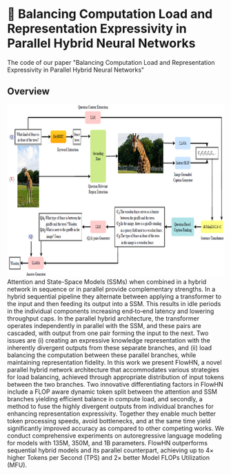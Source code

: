 # 🚀 Balancing Computation Load and Representation Expressivity in Parallel Hybrid Neural Networks

 The code of our paper "Balancing Computation Load and Representation Expressivity in Parallel Hybrid Neural Networks"


## Overview
<img src="./Imgs/architecture.png" alt="drawing" width="800" height="400"/>
Attention and State-Space Models (SSMs) when combined in a hybrid network in sequence or in parallel provide complementary strengths. In a hybrid sequential pipeline they alternate between applying a transformer to the input and then feeding its output into a SSM. This results in idle periods in the individual components increasing end‐to‐end latency and lowering throughput caps. In the parallel hybrid architecture, the transformer operates independently in parallel with the SSM, and these pairs are cascaded,  with output from one pair forming the input to the next. Two issues are (i) creating an expressive knowledge representation with the inherently divergent outputs from these separate branches, and (ii) load balancing the computation between these parallel branches, while maintaining representation fidelity. In this work we present FlowHN, a novel parallel hybrid network architecture that accommodates various strategies for load balancing, achieved through appropriate distribution of input tokens between the two branches. Two innovative differentiating factors in FlowHN include a FLOP aware dynamic token split between the attention and SSM branches yielding efficient balance in compute load, and secondly, a method to fuse the highly divergent outputs from individual branches for enhancing representation expressivity. Together they enable much better token processing speeds, avoid bottlenecks, and at the same time yield significantly improved accuracy as compared to other competing works. We conduct comprehensive experiments on autoregressive language modeling for models with 135M, 350M, and 1B parameters. FlowHN outperforms sequential hybrid models and its parallel counterpart, achieving up to 4× higher Tokens per Second (TPS) and 2× better Model FLOPs Utilization (MFU).
